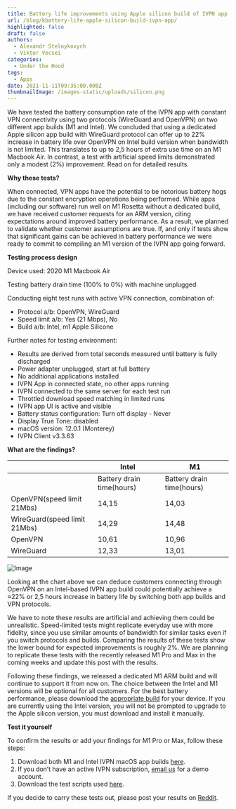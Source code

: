 ```yaml
---
title: Battery life improvements using Apple silicon build of IVPN app
url: /blog/kbattery-life-apple-silicon-build-ivpn-app/
highlighted: false
draft: false
authors:
  - Alexandr Stelnykovych
  - Viktor Vecsei
categories:
  - Under the Hood	
tags:
  - Apps
date: 2021-11-11T09:35:00.000Z
thumbnailImage: /images-static/uploads/silicon.png
---
```

We have tested the battery consumption rate of the IVPN app with constant VPN connectivity using two protocols (WireGuard and OpenVPN) on two different app builds (M1 and Intel). We concluded that using a dedicated Apple silicon app build with WireGuard protocol can offer up to 22% increase in battery life over OpenVPN on Intel build version when bandwidth is not limited. This translates to up to 2,5 hours of extra use time on an M1 Macbook Air. In contrast, a test with artificial speed limits demonstrated only a modest (2%) improvement. Read on for detailed results. 

**Why these tests?**

When connected, VPN apps have the potential to be notorious battery hogs due to the constant encryption operations being performed. While apps (including our software) run well on M1 Rosetta without a dedicated build, we have received customer requests for an ARM version, citing expectations around improved battery performance. 
As a result, we planned to validate whether customer assumptions are true. If, and only if tests show that significant gains can be achieved in battery performance we were ready to commit to compiling an M1 version of the IVPN app going forward.  

**Testing process design**

Device used: 2020 M1 Macbook Air

Testing battery drain time (100% to 0%) with machine unplugged

Conducting eight test runs with active VPN connection, combination of:
- Protocol a/b: OpenVPN, WireGuard
- Speed limit a/b: Yes (21 Mbps), No 
- Build a/b: Intel, m1 Apple Silicone  

Further notes for testing environment:
- Results are derived from total seconds measured until battery is fully discharged 
- Power adapter unplugged, start at full battery
- No additional applications installed 
- IVPN App in connected state, no other apps running
- IVPN connected to the same server for each test run
- Throttled download speed matching in limited runs
- IVPN app UI is active and visible
- Battery status configuration: Turn off display - Never
- Display True Tone: disabled
- macOS version: 12.0.1 (Monterey)
- IVPN Client v3.3.63

**What are the findings?**

  | Intel | M1
-- | -- | --
  | Battery drain time(hours) | Battery drain time(hours)
OpenVPN(speed limit 21Mbs) | 14,15 | 14,03
WireGuard(speed limit 21Mbs) | 14,29 | 14,48
OpenVPN | 10,61 | 10,96
WireGuard | 12,33 | 13,01

![Image](/images-static/uploads/silicon_tests.png)

Looking at the chart above we can deduce customers connecting through OpenVPN on an Intel-based IVPN app build could potentially achieve a ≈22% or 2,5 hours increase in battery life by switching both app builds and VPN protocols.

We have to note these results are artificial and achieving them could be unrealistic. Speed-limited tests might replicate everyday use with more fidelity, since you use similar amounts of bandwidth for similar tasks even if you switch protocols and builds. Comparing the results of these tests show the lower bound for expected improvements is roughly 2%. 
We are planning to replicate these tests with the recently released M1 Pro and Max in the coming weeks and update this post with the results. 

Following these findings, we released a dedicated M1 ARM build and will continue to support it from now on. The choice between the Intel and M1 versions will be optional for all customers. For the best battery performance, please download the [appropriate build](https://www.ivpn.net/apps-macos/) for your device. If you are currently using the Intel version, you will not be prompted to upgrade to the Apple silicon version, you must download and install it manually.

**Test it yourself**

To confirm the results or add your findings for M1 Pro or Max, follow these steps:
1. Download both M1 and Intel IVPN macOS app builds [here](https://www.ivpn.net/apps-macos/).
2. If you don’t have an active IVPN subscription, [email us](https://www.ivpn.net/contactus/) for a demo account.
3. Download the test scripts used [here](https://github.com/ivpn/m1-battery-drain-tests).

If you decide to carry these tests out, please post your results on [Reddit](https://www.reddit.com/r/IVPN/). 